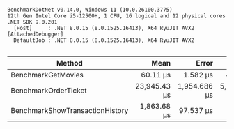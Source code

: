 ```

BenchmarkDotNet v0.14.0, Windows 11 (10.0.26100.3775)
12th Gen Intel Core i5-12500H, 1 CPU, 16 logical and 12 physical cores
.NET SDK 9.0.201
  [Host]     : .NET 8.0.15 (8.0.1525.16413), X64 RyuJIT AVX2 [AttachedDebugger]
  DefaultJob : .NET 8.0.15 (8.0.1525.16413), X64 RyuJIT AVX2


```
| Method                          | Mean         | Error        | StdDev       | Gen0      | Gen1      | Gen2     | Allocated   |
|-------------------------------- |-------------:|-------------:|-------------:|----------:|----------:|---------:|------------:|
| BenchmarkGetMovies              |     60.11 μs |     1.582 μs |     4.590 μs |    1.2207 |         - |        - |    12.18 KB |
| BenchmarkOrderTicket            | 23,945.43 μs | 1,954.686 μs | 5,763.437 μs | 3468.7500 | 3468.7500 | 984.3750 | 18991.38 KB |
| BenchmarkShowTransactionHistory |  1,863.68 μs |    97.537 μs |   287.591 μs |         - |         - |        - |    22.49 KB |
